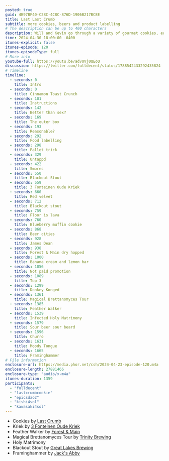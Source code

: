 ```yaml
---
posted: true
guid: 4B97BF40-C28C-4C8C-876D-1906B217BC8E
title: Last Last Crumb
subtitle: more cookies, beers and product labelling
# The description can be up to 400 characters
description: Will and Kevin go through a variety of gourmet cookies, each paired with a complementary beer. They critique flavors like lemon bar, peanut butter, and red velvet, discussing the balance of sweetness, texture, and overall enjoyment. Top picks include the chocolate chip and lemon bar cookies, while red velvet ranks lower. They highlight the importance of beer pairings in enhancing the cookie tasting experience.
time: 2024-04-30 18:00:00 -0400
itunes-explicit: false
itunes-episode: 120
itunes-episodeType: full
# More info
youtube-full: https://youtu.be/advOVj0QEoQ
discussion: https://twitter.com/fulldecent/status/1788542433292435824
# Timeline
timeline:
  - seconds: 0
    title: Intro
  - seconds: 0
    title: Cinnamon Toast Crunch
  - seconds: 101
    title: Instructions
  - seconds: 142
    title: Better than sex?
  - seconds: 169
    title: The outer box
  - seconds: 193
    title: Reasonable?
  - seconds: 292
    title: Food labelling
  - seconds: 298
    title: Pallet trick
  - seconds: 329
    title: Untappd
  - seconds: 422
    title: Smores
  - seconds: 550
    title: Blackout Stout
  - seconds: 559
    title: 3 Fonteinen Oude Kriek
  - seconds: 660
    title: Red velvet
  - seconds: 712
    title: Blackout stout
  - seconds: 759
    title: Floor is lava
  - seconds: 760
    title: Blueberry muffin cookie
  - seconds: 868
    title: Beer cities
  - seconds: 928
    title: James Dean
  - seconds: 938
    title: Forest & Main dry hopped
  - seconds: 1000
    title: Banana cream and lemon bar
  - seconds: 1056
    title: Not paid promotion
  - seconds: 1089
    title: Top 3
  - seconds: 1299
    title: Donkey Konged
  - seconds: 1361
    title: Magical Brettanomyces Tour
  - seconds: 1385
    title: Feather Walker
  - seconds: 1539
    title: Infected Holy Matrimony
  - seconds: 1579
    title: Sour beer sour beard
  - seconds: 1596
    title: Churro
  - seconds: 1631
    title: Moody Tongue
  - seconds: 1665
    title: Framinghammer
# File information
enclosure-url: https://media.phor.net/csh/2024-04-23-episode-120.m4a
enclosure-length: 27881466
enclosure-type: "audio/x-m4a"
itunes-duration: 1359
participants:
  - "fulldecent"
  - "lastcrumbcookie"
  - "epicsdao2"
  - "kishi4sol"
  - "kawasaki4sol"
---
```


- Cookies by [Last Crumb](https://twitter.com/lastcrumbcookie)
- Kriek by [3 Fonteinen Oude Kriek](https://twitter.com/3fonteinen)
- Feather Walker by [Forest & Main](https://twitter.com/forestandmain)
- Magical Brettanomyces Tour by [Trinity Brewing](https://twitter.com/trinitybrewco)
- Holy Matrimony
- Blackout Stout by [Great Lakes Brewing](https://twitter.com/GLBC_Cleveland)
- Framinghammer by [Jack's Abby](https://twitter.com/jacksabbycraftlagers)

<!--end of quick notes-->
